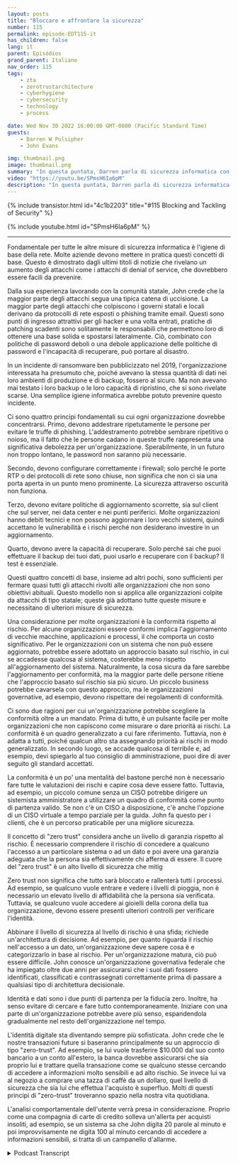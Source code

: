 ```yaml
---
layout: posts
title: "Bloccare e affrontare la sicurezza"
number: 115
permalink: episode-EDT115-it
has_children: false
lang: it
parent: Episódios
grand_parent: Italiano
nav_order: 115
tags:
    - zta
    - zerotrustarchitecture
    - cyberhygiene
    - cybersecurity
    - technology
    - process

date: Wed Nov 30 2022 16:00:00 GMT-0800 (Pacific Standard Time)
guests:
    - Darren W Pulsipher
    - John Evans

img: thumbnail.png
image: thumbnail.png
summary: "In questa puntata, Darren parla di sicurezza informatica con il ritorno dell'ospite John Evans, Chief Technology Advisor presso World Wide Technology (WWT)."
video: "https://youtu.be/SPmsH6Ia6pM"
description: "In questa puntata, Darren parla di sicurezza informatica con il ritorno dell'ospite John Evans, Chief Technology Advisor presso World Wide Technology (WWT)."
---
```


<div>
{% include transistor.html id="4c1b2203" title="#115 Blocking and Tackling of Security" %}

{% include youtube.html id="SPmsH6Ia6pM" %}
</div>

---

Fondamentale per tutte le altre misure di sicurezza informatica è l'igiene di base della rete. Molte aziende devono mettere in pratica questi concetti di base. Questo è dimostrato dagli ultimi titoli di notizie che rivelano un aumento degli attacchi come i attacchi di denial of service, che dovrebbero essere facili da prevenire.

Dalla sua esperienza lavorando con la comunità statale, John crede che la maggior parte degli attacchi segua una tipica catena di uccisione. La maggior parte degli attacchi che colpiscono i governi statali e locali derivano da protocolli di rete esposti o phishing tramite email. Questi sono punti di ingresso attrattivi per gli hacker e una volta entrati, pratiche di patching scadenti sono solitamente le responsabili che permettono loro di ottenere una base solida e spostarsi lateralmente. Ciò, combinato con politiche di password deboli o una debole applicazione delle politiche di password e l'incapacità di recuperare, può portare al disastro.

In un incidente di ransomware ben pubblicizzato nel 2019, l'organizzazione interessata ha presumuto che, poiché avevano la stessa quantità di dati nei loro ambienti di produzione e di backup, fossero al sicuro. Ma non avevano mai testato i loro backup o le loro capacità di ripristino, che si sono rivelate scarse. Una semplice igiene informatica avrebbe potuto prevenire questo incidente.

Ci sono quattro principi fondamentali su cui ogni organizzazione dovrebbe concentrarsi. Primo, devono addestrare ripetutamente le persone per evitare le truffe di phishing. L'addestramento potrebbe sembrare ripetitivo o noioso, ma il fatto che le persone cadano in queste truffe rappresenta una significativa debolezza per un'organizzazione. Sperabilmente, in un futuro non troppo lontano, le password non saranno più necessarie.

Secondo, devono configurare correttamente i firewall; solo perché le porte RTP o dei protocolli di rete sono chiuse, non significa che non ci sia una porta aperta in un punto meno prominente. La sicurezza attraverso oscurità non funziona.

Terzo, devono evitare politiche di aggiornamento scorrette, sia sul client che sul server, nei data center e nei punti periferici. Molte organizzazioni hanno debiti tecnici e non possono aggiornare i loro vecchi sistemi, quindi accettano le vulnerabilità e i rischi perché non desiderano investire in un aggiornamento.

Quarto, devono avere la capacità di recuperare. Solo perché sai che puoi effettuare il backup dei tuoi dati, puoi usarlo e recuperare con il backup? Il test è essenziale.

Questi quattro concetti di base, insieme ad altri pochi, sono sufficienti per fermare quasi tutti gli attacchi rivolti alle organizzazioni che non sono obiettivi abituali. Questo modello non si applica alle organizzazioni colpite da attacchi di tipo statale; queste già adottano tutte queste misure e necessitano di ulteriori misure di sicurezza.

Una considerazione per molte organizzazioni è la conformità rispetto al rischio. Per alcune organizzazioni essere conformi implica l'aggiornamento di vecchie macchine, applicazioni e processi, il che comporta un costo significativo. Per le organizzazioni con un sistema che non può essere aggiornato, potrebbe essere adottato un approccio basato sul rischio, in cui se accadesse qualcosa al sistema, costerebbe meno rispetto all'aggiornamento del sistema. Naturalmente, la cosa sicura da fare sarebbe l'aggiornamento per conformità, ma la maggior parte delle persone ritiene che l'approccio basato sul rischio sia più sicuro. Un piccolo business potrebbe cavarsela con questo approccio, ma le organizzazioni governative, ad esempio, devono rispettare dei regolamenti di conformità.

Ci sono due ragioni per cui un'organizzazione potrebbe scegliere la conformità oltre a un mandato. Prima di tutto, è un pulsante facile per molte organizzazioni che non capiscono come misurare o dare priorità ai rischi. La conformità è un quadro generalizzato a cui fare riferimento. Tuttavia, non è adatta a tutti, poiché qualcun altro sta assegnando priorità ai rischi in modo generalizzato. In secondo luogo, se accade qualcosa di terribile e, ad esempio, devi spiegarlo al tuo consiglio di amministrazione, puoi dire di aver seguito gli standard accettati.

La conformità è un po' una mentalità del bastone perché non è necessario fare tutte le valutazioni dei rischi e capire cosa deve essere fatto. Tuttavia, ad esempio, un piccolo comune senza un CISO potrebbe dirigere un sistemista amministratore a utilizzare un quadro di conformità come punto di partenza valido. Se non c'è un CISO a disposizione, c'è anche l'opzione di un CISO virtuale a tempo parziale per la guida. John fa questo per i clienti, che è un percorso praticabile per una migliore sicurezza.

Il concetto di "zero trust" considera anche un livello di garanzia rispetto al rischio. È necessario comprendere il rischio di concedere a qualcuno l'accesso a un particolare sistema o ad un dato e poi avere una garanzia adeguata che la persona sia effettivamente chi afferma di essere. Il cuore del "zero trust" è un alto livello di sicurezza che mitig

Zero trust non significa che tutto sarà bloccato e rallenterà tutti i processi. Ad esempio, se qualcuno vuole entrare e vedere i livelli di pioggia, non è necessario un elevato livello di affidabilità che la persona sia verificata. Tuttavia, se qualcuno vuole accedere ai gioielli della corona della tua organizzazione, devono essere presenti ulteriori controlli per verificare l'identità.

Abbinare il livello di sicurezza al livello di rischio è una sfida; richiede un'architettura di decisione. Ad esempio, per quanto riguarda il rischio nell'accesso a un dato, un'organizzazione deve sapere cosa è e categorizzarlo in base al rischio. Per un'organizzazione matura, ciò può essere difficile. John conosce un'organizzazione governativa federale che ha impiegato oltre due anni per assicurarsi che i suoi dati fossero identificati, classificati e contrassegnati correttamente prima di passare a qualsiasi tipo di architettura decisionale.

Identità e dati sono i due punti di partenza per la fiducia zero. Inoltre, ha senso evitare di cercare e fare tutto contemporaneamente. Iniziare con una parte di un'organizzazione potrebbe avere più senso, espandendola gradualmente nel resto dell'organizzazione nel tempo.

L'identità digitale sta diventando sempre più sofisticata. John crede che le nostre transazioni future si baseranno principalmente su un approccio di tipo "zero-trust". Ad esempio, se lui vuole trasferire $10.000 dal suo conto bancario a un conto all'estero, la banca dovrebbe assicurarsi che sia proprio lui e trattare quella transazione come se qualcuno stesse cercando di accedere a informazioni molto sensibili e ad alto rischio. Se invece lui va al negozio a comprare una tazza di caffè da un dollaro, quel livello di sicurezza che sia lui che effettua l'acquisto è superfluo. Molti di questi principi di "zero-trust" troveranno spazio nella nostra vita quotidiana.

L'analisi comportamentale dell'utente verrà presa in considerazione. Proprio come una compagnia di carte di credito solleva un'allerta per acquisti insoliti, ad esempio, se un sistema sa che John digita 20 parole al minuto e poi improvvisamente ne digita 100 al minuto cercando di accedere a informazioni sensibili, si tratta di un campanello d'allarme.



<details>
<summary> Podcast Transcript </summary>

<p></p>

</details>
